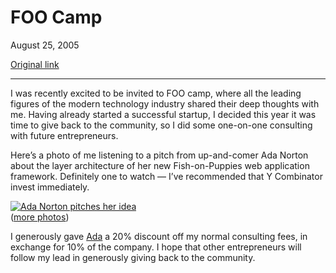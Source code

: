FOO Camp
========

August 25, 2005

[Original link](http://www.aaronsw.com/weblog/foo3)

* * * * *

I was recently excited to be invited to FOO camp, where all the leading
figures of the modern technology industry shared their deep thoughts
with me. Having already started a successful startup, I decided this
year it was time to give back to the community, so I did some one-on-one
consulting with future entrepreneurs.

Here’s a photo of me listening to a pitch from up-and-comer Ada Norton
about the layer architecture of her new Fish-on-Puppies web application
framework. Definitely one to watch — I’ve recommended that Y Combinator
invest immediately.

[![Ada Norton pitches her
idea](image1_foo3)](http://www.flickr.com/photos/quinn/12876975/)\
([more
photos](http://www.flickr.com/photos/quinn/search/tags:Aaron%2CAda/tagmode:all/))

I generously gave [Ada](http://www.livejournal.com/users/dailyada/) a
20% discount off my normal consulting fees, in exchange for 10% of the
company. I hope that other entrepreneurs will follow my lead in
generously giving back to the community.

[image1_foo3]: image1_foo3.jpg